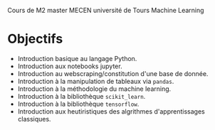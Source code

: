 Cours de M2 master MECEN université de Tours Machine Learning

# Objectifs

- Introduction basique au langage Python.
- Introduction aux notebooks jupyter.
- Introduction au webscraping/constitution d'une base de donnée.
- Introduction à la manipulation de tableaux via `pandas`.
- Introduction à la méthodologie du machine learning.
- Introduction à la bibliothèque `scikit_learn`.
- Introduction à la bibliothèque `tensorflow`.
- Introduction aux heutiristiques des algrithmes d'apprentissages classiques.


